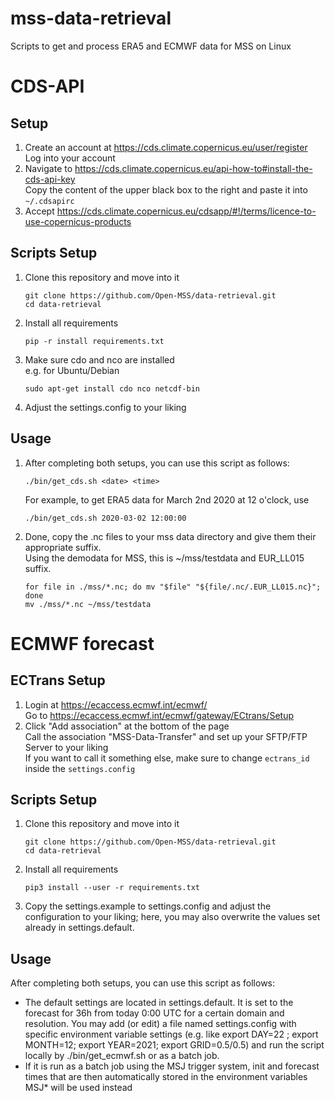 mss-data-retrieval
====================
Scripts to get and process ERA5 and ECMWF data for MSS on Linux


CDS-API
=======

Setup
-----

1. Create an account at https://cds.climate.copernicus.eu/user/register \
   Log into your account
2. Navigate to https://cds.climate.copernicus.eu/api-how-to#install-the-cds-api-key \
   Copy the content of the upper black box to the right and paste it into `~/.cdsapirc`
3. Accept https://cds.climate.copernicus.eu/cdsapp/#!/terms/licence-to-use-copernicus-products


Scripts Setup
-------------

1. Clone this repository and move into it

       git clone https://github.com/Open-MSS/data-retrieval.git
       cd data-retrieval

2. Install all requirements

       pip -r install requirements.txt

3. Make sure cdo and nco are installed\
   e.g. for Ubuntu/Debian

       sudo apt-get install cdo nco netcdf-bin

4. Adjust the settings.config to your liking


Usage
-----

1. After completing both setups, you can use this script as follows:

       ./bin/get_cds.sh <date> <time>

   For example, to get ERA5 data for March 2nd 2020 at 12 o'clock, use

       ./bin/get_cds.sh 2020-03-02 12:00:00

2. Done, copy the .nc files to your mss data directory and give them their appropriate suffix.\
   Using the demodata for MSS, this is ~/mss/testdata and EUR\_LL015 suffix.

       for file in ./mss/*.nc; do mv "$file" "${file/.nc/.EUR_LL015.nc}"; done
       mv ./mss/*.nc ~/mss/testdata


ECMWF forecast
==============


ECTrans Setup
-------------

1. Login at https://ecaccess.ecmwf.int/ecmwf/ \
   Go to https://ecaccess.ecmwf.int/ecmwf/gateway/ECtrans/Setup
2. Click "Add association" at the bottom of the page \
   Call the association "MSS-Data-Transfer" and set up your SFTP/FTP Server to your liking \
   If you want to call it something else, make sure to change `ectrans_id` inside the `settings.config`


Scripts Setup
-------------

1. Clone this repository and move into it

       git clone https://github.com/Open-MSS/data-retrieval.git
       cd data-retrieval

2. Install all requirements

       pip3 install --user -r requirements.txt

3. Copy the settings.example to settings.config and adjust the configuration
   to your liking; here, you may also overwrite the values set already in 
   settings.default.


Usage
-----
After completing both setups, you can use this script as follows:

* The default settings are located in settings.default. It is set to the forecast
  for 36h from today 0:00 UTC for a certain domain and resolution. You may add (or edit)
  a file named settings.config with specific environment variable settings
  (e.g. like export DAY=22 ; export MONTH=12; export YEAR=2021; export GRID=0.5/0.5)
  and run the script locally by  ./bin/get\_ecmwf.sh or as a batch job.
* If it is run as a batch job using the MSJ trigger system, init and forecast times
  that are then automatically stored in the environment variables MSJ* will be used instead

